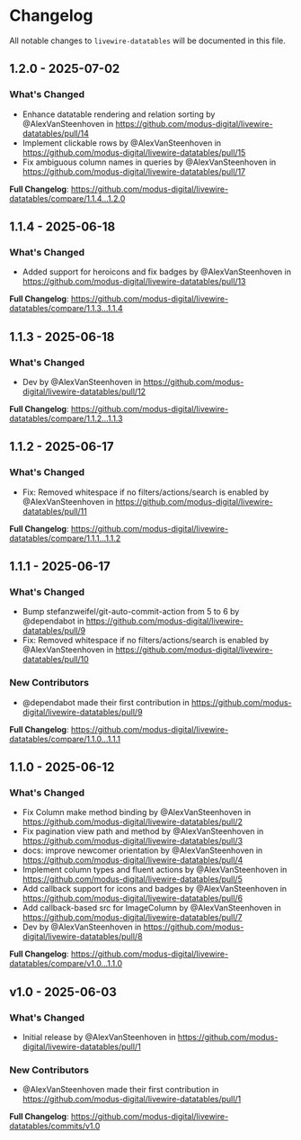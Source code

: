 # Changelog

All notable changes to `livewire-datatables` will be documented in this file.

## 1.2.0 - 2025-07-02

### What's Changed

* Enhance datatable rendering and relation sorting by @AlexVanSteenhoven in https://github.com/modus-digital/livewire-datatables/pull/14
* Implement clickable rows by @AlexVanSteenhoven in https://github.com/modus-digital/livewire-datatables/pull/15
* Fix ambiguous column names in queries by @AlexVanSteenhoven in https://github.com/modus-digital/livewire-datatables/pull/17

**Full Changelog**: https://github.com/modus-digital/livewire-datatables/compare/1.1.4...1.2.0

## 1.1.4 - 2025-06-18

### What's Changed

* Added support for heroicons and fix badges by @AlexVanSteenhoven in https://github.com/modus-digital/livewire-datatables/pull/13

**Full Changelog**: https://github.com/modus-digital/livewire-datatables/compare/1.1.3...1.1.4

## 1.1.3 - 2025-06-18

### What's Changed

* Dev by @AlexVanSteenhoven in https://github.com/modus-digital/livewire-datatables/pull/12

**Full Changelog**: https://github.com/modus-digital/livewire-datatables/compare/1.1.2...1.1.3

## 1.1.2 - 2025-06-17

### What's Changed

* Fix: Removed whitespace if no filters/actions/search is enabled by @AlexVanSteenhoven in https://github.com/modus-digital/livewire-datatables/pull/11

**Full Changelog**: https://github.com/modus-digital/livewire-datatables/compare/1.1.1...1.1.2

## 1.1.1 - 2025-06-17

### What's Changed

* Bump stefanzweifel/git-auto-commit-action from 5 to 6 by @dependabot in https://github.com/modus-digital/livewire-datatables/pull/9
* Fix: Removed whitespace if no filters/actions/search is enabled by @AlexVanSteenhoven in https://github.com/modus-digital/livewire-datatables/pull/10

### New Contributors

* @dependabot made their first contribution in https://github.com/modus-digital/livewire-datatables/pull/9

**Full Changelog**: https://github.com/modus-digital/livewire-datatables/compare/1.1.0...1.1.1

## 1.1.0 - 2025-06-12

### What's Changed

* Fix Column make method binding by @AlexVanSteenhoven in https://github.com/modus-digital/livewire-datatables/pull/2
* Fix pagination view path and method by @AlexVanSteenhoven in https://github.com/modus-digital/livewire-datatables/pull/3
* docs: improve newcomer orientation by @AlexVanSteenhoven in https://github.com/modus-digital/livewire-datatables/pull/4
* Implement column types and fluent actions by @AlexVanSteenhoven in https://github.com/modus-digital/livewire-datatables/pull/5
* Add callback support for icons and badges by @AlexVanSteenhoven in https://github.com/modus-digital/livewire-datatables/pull/6
* Add callback-based src for ImageColumn by @AlexVanSteenhoven in https://github.com/modus-digital/livewire-datatables/pull/7
* Dev by @AlexVanSteenhoven in https://github.com/modus-digital/livewire-datatables/pull/8

**Full Changelog**: https://github.com/modus-digital/livewire-datatables/compare/v1.0...1.1.0

## v1.0 - 2025-06-03

### What's Changed

* Initial release by @AlexVanSteenhoven in https://github.com/modus-digital/livewire-datatables/pull/1

### New Contributors

* @AlexVanSteenhoven made their first contribution in https://github.com/modus-digital/livewire-datatables/pull/1

**Full Changelog**: https://github.com/modus-digital/livewire-datatables/commits/v1.0

